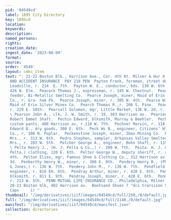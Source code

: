 ```yaml
---
pid: '04549cd'
label: 1895 City Directory
key: 1895cd
location: 
keywords: 
description: 
named_persons: 
rights: 
creation_date: 
ingest_date: '2023-08-09'
format: 
source: 
order: '4549'
layout: cmhc_item
text: ": 21-22 Boston Blk., Harrison Ave., Cor. 4th 8t. Milner & Hur d, Free, rive
  AND ACCIDENT INSURANCE  PAY 218 PEN  Payton Frank, foreman, street dept. City of
  Leadville, r. 214  E. 7th.  Payton W. E., conductor, bds. 230 W. 6th.  Peach David;'r.
  426 W. Elm.  Peacock Thomas J., expressman, r. 145 W. Chestnut.  Peacop Joseph,
  feeder, Bi-Metallic Smelting Co.  Pearce Joseph, miner, Maid of Erin Silver Mines
  Co., r. Gra- ham Pk.  Pearce Joseph, miner, r. 305 W. 4th.  Pearce William, miner,
  Maid of Erin Silver Mines Co.  Pearch Thomas R.,r. 206 S. Pine.  Pearcy Robert G.,
  r. 229 E. 10th.  Pearsall Solomon, mgr, Little Market, 136 W. 2d, r. 222 W. 2d.
  \ Pearson Jobn A., clk, J. W. Smith, r. 19, 303 Harrison av.  Pearson William, miner,
  Robert Emmet Shaft.  Pechin Edward, blksmith, Murray & Beehler.  Pechner Alexander,
  custom pants, 408 Harrison av, r.118 W. 7th.  Pechner Marvin, r. 118 W. 7th.  Peck
  Edward B., dry goods, 300 E. 6th.  Peck Ws B., engineer, Citizens’ Hlectrie Light
  Co., r. 306 N. Poplar.  Peckenstine Joseph, miner, Ibex Mining Co.  Pedersen Agnes
  Mrs., r. 313 W. 6th.  Pedro Stephen, sampler, Arkansas Valley Smelter.  Peeler Anna
  Mrs., r. 203 W. 5th.  Pelcher George A., engineer, Bohn Shaft, r. 115 S. Hemlock.
  \ Pelta Henry J., (H. J. Pelta & Co.,) r. 209 W. 7th.  Peita. H. J. & Co., (H. J.
  Pelta,) clothing, 120 E. 6th.  Pelter George W., deputy sheriff, r. rear 211 E.
  4th.  Pelton Elias, mgr, Famous Shoe & Clothing Co., 312 Harrison av, r. 218 W.
  3d.  Penberthy Henry W., miner, r. 300 E. 9th.  Pendery Henry R., (Phelps, Pendery
  & Jones,) r. 136 W. 7th.  Pendery John M., r. 136 W. 7th.  Pendfield William S.,
  engineer, r. 816 EH. 6th.  Pendray Arthur, miner, r. 428 E. 6th.  Pendray John A.,
  blksmith, r. 811 E. 9th.  Pendray Joseph, miner, r. 428 E. 6th.  Penman Susan Mrs.,
  r. 213 W. 5th.  PENN MUTUAL LIFE INSURANCE CO., Philadelphia, Milner & Hard, acts,
  20-21 Boston blk, 402 Harrison av.  Bootsand Shoes 7 °dcs trarsison Sve” Hats and
  Caps     i) "
thumbnail: "/img/derivatives/iiif/images/04549cd/full/250,/0/default.jpg"
full: "/img/derivatives/iiif/images/04549cd/full/1140,/0/default.jpg"
manifest: "/img/derivatives/iiif/04549cd/manifest.json"
collection: directories
---
```

